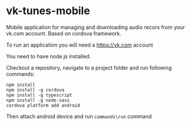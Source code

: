 # vk-tunes-mobile
Mobile application for managing and downloading audio recors from your vk.com account. Based on cordova framework. 

To run an application you will need a https://vk.com account

You need to have node.js installed.

Checkout a repository, navigate to a project folder and run following commands:

```
npm install
npm install -g cordova
npm install -g typescript
npm install -g node-sass
cordova platform add android
```

Then attach android device and run `commands\run` command
